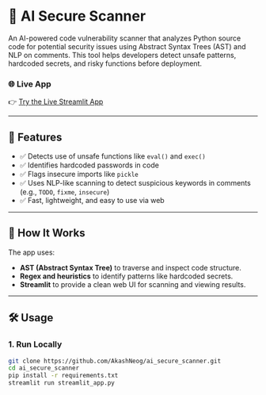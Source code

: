 # 🔐 AI Secure Scanner

An AI-powered code vulnerability scanner that analyzes Python source code for potential security issues using Abstract Syntax Trees (AST) and NLP on comments. This tool helps developers detect unsafe patterns, hardcoded secrets, and risky functions before deployment.

### 🌐 Live App

👉 [Try the Live Streamlit App](https://aisecurescanner-4tjwymq5gocjsqhy69krkn.streamlit.app/)

---

## 🚀 Features

- ✅ Detects use of unsafe functions like `eval()` and `exec()`
- ✅ Identifies hardcoded passwords in code
- ✅ Flags insecure imports like `pickle`
- ✅ Uses NLP-like scanning to detect suspicious keywords in comments (e.g., `TODO`, `fixme`, `insecure`)
- ✅ Fast, lightweight, and easy to use via web

---

## 📂 How It Works

The app uses:

- **AST (Abstract Syntax Tree)** to traverse and inspect code structure.
- **Regex and heuristics** to identify patterns like hardcoded secrets.
- **Streamlit** to provide a clean web UI for scanning and viewing results.

---

## 🛠️ Usage

### 1. Run Locally

```bash
git clone https://github.com/AkashNeog/ai_secure_scanner.git
cd ai_secure_scanner
pip install -r requirements.txt
streamlit run streamlit_app.py
